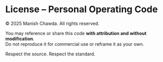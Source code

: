 # License – Personal Operating Code

© 2025 Manish Chawda. All rights reserved.

You may reference or share this code **with attribution and without modification**.  
Do not reproduce it for commercial use or reframe it as your own.

Respect the source. Respect the standard.
